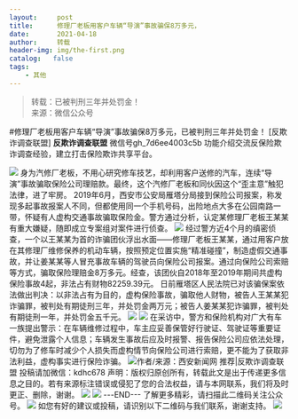 ```yaml
---
layout:     post
title:      修理厂老板用客户车辆“导演”事故骗保8万多元，
date:       2021-04-18
author:     转载
header-img: img/the-first.png
catalog:   false
tags:
    - 其他
---
```


<blockquote><p>转载：已被判刑三年并处罚金！<br>
来源：微信公众号</p></blockquote>

#修理厂老板用客户车辆“导演”事故骗保8万多元，已被判刑三年并处罚金！
[反欺诈调查联盟]
**反欺诈调查联盟**
微信号gh_7d6ee4003c5b
功能介绍交流反保险欺诈调查经验，建立打击保险欺诈共享平台。

![]({{site.baseurl}}/postimg/L6usUGPiatBTUaBtKYR3iae9jXeTNmaLTd9tqU6WQuAicthRWABIETHcj2Syled5qupc9wRbvPG5b83Yrbxlpb9pg.jpeg)
身为汽修厂老板，不用心研究修车技艺，却利用客户送修的汽车，连续“导演”事故骗取保险公司理赔款。最终，这个汽修厂老板和同伙因这个“歪主意”触犯法律，进了牢房。
2019年6月，西安市公安局雁塔分局接到保险公司报案，称发现多起事故报案人不同，但都使用同一个手机号码，出险地点大多在公园南路一带，怀疑有人虚构交通事故骗取保险金。警方通过分析，认定某修理厂老板王某某有重大嫌疑，随即成立专案组对案件进行侦查。
![]({{site.baseurl}}/postimg/L6usUGPiatBTUaBtKYR3iae9jXeTNmaLTdMbIeNlsg9miaC3hdZdFicND45Y5ByFLeXIneAm9ficczhRThKk9NNkHcQ.jpeg)
经过警方近4个月的缜密侦查，一个以王某某为首的诈骗团伙浮出水面——修理厂老板王某某，通过用客户放在其修理厂维修保养的机动车辆，按照预定位置实施“精准碰撞”，制造虚假交通事故，并让姜某某等人冒充事故车辆的驾驶员向保险公司报案。通过向保险公司索赔等方式，骗取保险理赔金8万多元。经查，该团伙自2018年至2019年期间共虚构保险事故4起，非法占有财物82259.39元。
日前雁塔区人民法院已对该骗保案依法做出判决：以非法占有为目的，虚构保险事故，骗取他人财物，被告人王某某犯诈骗罪，被判处有期徒刑三年，并处罚金两万元；被告人姜某某犯诈骗罪，被判处有期徒刑一年，并处罚金五千元。
![]({{site.baseurl}}/postimg/L6usUGPiatBTUaBtKYR3iae9jXeTNmaLTdw0vMMJ6ucLbon85FcKsn0tIH2uNd2368DTl1bRMLvLdiapcf8zupaMQ.jpeg)
![]({{site.baseurl}}/postimg/L6usUGPiatBTUaBtKYR3iae9jXeTNmaLTdRdyvMS5FHKu0VIkrYYgpict9BvOOB0ic57XSTVLWZeMoG1Zjp3aDJSicg.jpeg)
在采访中，警方和保险机构对广大有车一族提出警示：在车辆维修过程中，车主应妥善保管好行驶证、驾驶证等重要证件，避免泄露个人信息；车辆发生事故后应及时报警、报告保险公司应依法处理，切勿为了修车时减少个人损失而虚构情节向保险公司进行索赔，更不能为了获取非法利益，虚构事实进行保险诈骗。
![]({{site.baseurl}}/postimg/L6usUGPiatBTUaBtKYR3iae9jXeTNmaLTdyLE2Rbu5elnzb3yggbHJPLNGYWEo9a9TiaBUvDsrJLXqpgktDxQZ5RQ.jpeg)作者/来源：西安新闻网
推荐|反欺诈调查联盟
投稿请加微信：kdhc678
声明：版权归原创所有，转载此文是出于传递更多信息之目的。若有来源标注错误或侵犯了您的合法权益，请与本网联系，我们将及时更正、删除，谢谢。
![]({{site.baseurl}}/postimg/L6usUGPiatBQB3LRknjXAuJGibbusl1S4ZlJWVTPBQbMAutfVF3V55P7wySB0uS0abkF9N6hNNqgtmCel9iapeibgg.jpeg)
![]({{site.baseurl}}/postimg/L6usUGPiatBQB3LRknjXAuJGibbusl1S4Zb5nSkDFskKyeue0JAuEibE4UhyQf0g0o1ZGSgyMnh71V8Q5342sos3Q.jpeg)
\---END---
了解更多精彩，请扫描此二维码关注公众号。
![]({{site.baseurl}}/postimg/L6usUGPiatBTUaBtKYR3iae9jXeTNmaLTdpvh6c4cMAicE9ycPbJzVEWVfiaZukBFvHf2CyWXMgVywAsnK6CllWfjA.jpeg)
如您有好的建议或投稿，请识别以下二维码与我们联系，谢谢支持。
![]({{site.baseurl}}/postimg/L6usUGPiatBQB3LRknjXAuJGibbusl1S4ZVXSibLk9aYlbGI4NwSjOD5SOIypjZeQkeuxRxMkeibRRUxDGGbXeQb2w.jpeg)
